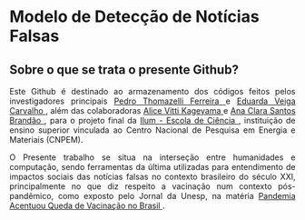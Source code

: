 <h1> Modelo de Detecção de Notícias Falsas </h1>

<h2> Sobre o que se trata o presente Github? </h2>

<p align = 'justify'> Este Github é destinado ao armazenamento dos códigos feitos pelos investigadores principais <a href = http://lattes.cnpq.br/9217324696697452> Pedro Thomazelli Ferreira </a> e <a href = http://lattes.cnpq.br/7064317199887594> Eduarda Veiga Carvalho </a>, além das colaboradoras <a href = http://lattes.cnpq.br/1112476687758793> Alice Vitti Kageyama </a> e <a href = http://lattes.cnpq.br/8188576794281060> Ana Clara Santos Brandão </a>, para o projeto final da <a href = https://ilum.cnpem.br> Ilum - Escola de Ciência </a>, instituição de ensino superior vinculada ao Centro Nacional de Pesquisa em Energia e Materiais (CNPEM). </p>

<p align = 'justify'> O Presente trabalho se situa na interseção entre humanidades e computação, sendo ferramentas da última utilizadas para entendimento de impactos sociais das notícias falsas no contexto brasileiro do século XXI, principalmente no que diz respeito a vacinação num contexto pós-pandêmico, como exposto pelo Jornal da Unesp, na matéria <a href = https://jornal.unesp.br/2022/02/22/pandemia-acentuou-queda-de-vacinacao-no-brasil/> Pandemia Acentuou Queda de Vacinação no Brasil </a>. </p>
